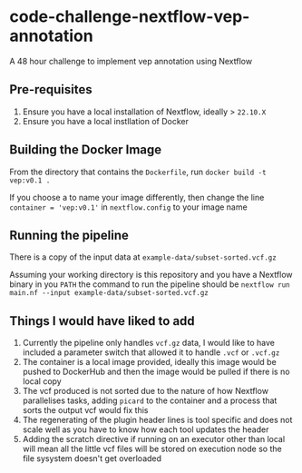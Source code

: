 # code-challenge-nextflow-vep-annotation
A 48 hour challenge to implement vep annotation using Nextflow

## Pre-requisites
1. Ensure you have a local installation of Nextflow, ideally > `22.10.X`
2. Ensure you have a local instllation of Docker

## Building the Docker Image
From the directory that contains the `Dockerfile`, run `docker build -t vep:v0.1 .`

If you choose a to name your image differently, then change the line `container = 'vep:v0.1'` in `nextflow.config` to your image name

## Running the pipeline

There is a copy of the input data at `example-data/subset-sorted.vcf.gz`

Assuming your working directory is this repository and you have a Nextflow binary in you `PATH` the command to run the pipeline should be `nextflow run main.nf --input example-data/subset-sorted.vcf.gz`

## Things I would have liked to add
1. Currently the pipeline only handles `vcf.gz` data, I would like to have included a parameter switch that allowed it to handle `.vcf` or `.vcf.gz`
2. The container is a local image provided, ideally this image would be pushed to DockerHub and then the image would be pulled if there is no local copy
3. The vcf produced is not sorted due to the nature of how Nextflow parallelises tasks, adding `picard` to the container and a process that sorts the output vcf would fix this 
4. The regenerating of the plugin header lines is tool specific and does not scale well as you have to know how each tool updates the header
5. Adding the scratch directive if running on an executor other than local will mean all the little vcf files will be stored on execution node so the file sysystem doesn't get overloaded

